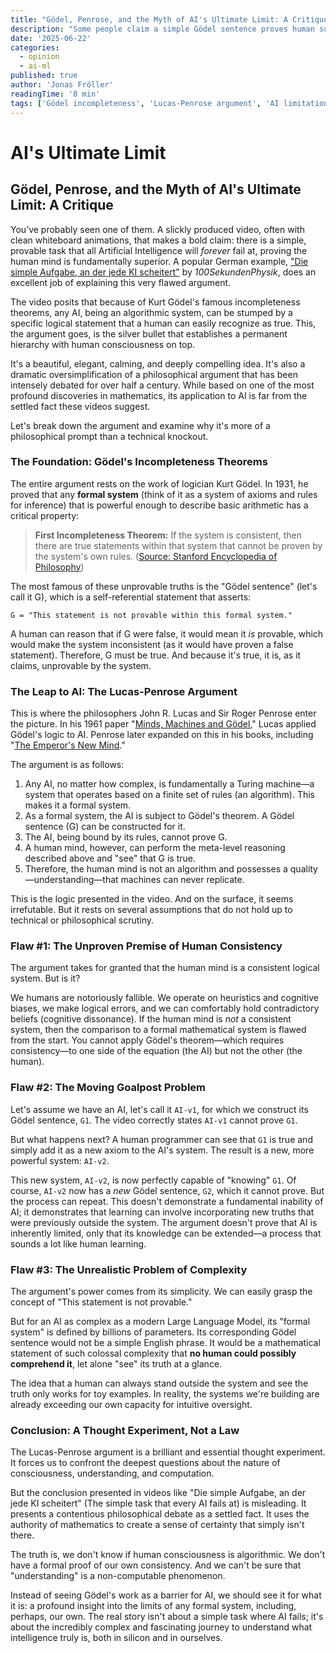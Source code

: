 ```yaml
---
title: "Gödel, Penrose, and the Myth of AI's Ultimate Limit: A Critique"
description: "Some people claim a simple Gödel sentence proves human superiority over AI. This post critiques the Lucas-Penrose argument, revealing its philosophical flaws and why AI's ultimate limits are far from settled."
date: '2025-06-22'
categories:
  - opinion
  - ai-ml
published: true
author: 'Jonas Fröller'
readingTime: '8 min'
tags: ['Gödel incompleteness', 'Lucas-Penrose argument', 'AI limitations', 'philosophy of AI', 'consciousness']
---
```


<script>
  import AudioNativePlayer from '$lib/components/AudioNativePlayer.svelte';
</script>

# AI's Ultimate Limit

<AudioNativePlayer />

## Gödel, Penrose, and the Myth of AI's Ultimate Limit: A Critique

You’ve probably seen one of them. A slickly produced video, often with clean whiteboard animations, that makes a bold claim: there is a simple, provable task that all Artificial Intelligence will *forever* fail at, proving the human mind is fundamentally superior. A popular German example, ["Die simple Aufgabe, an der jede KI scheitert"](https://www.youtube.com/watch?v=x_ZhqjbgdAQ) by *100SekundenPhysik*, does an excellent job of explaining this very flawed argument.

The video posits that because of Kurt Gödel's famous incompleteness theorems, any AI, being an algorithmic system, can be stumped by a specific logical statement that a human can easily recognize as true. This, the argument goes, is the silver bullet that establishes a permanent hierarchy with human consciousness on top.

It's a beautiful, elegant, calming, and deeply compelling idea. It's also a dramatic oversimplification of a philosophical argument that has been intensely debated for over half a century. While based on one of the most profound discoveries in mathematics, its application to AI is far from the settled fact these videos suggest.

Let's break down the argument and examine why it's more of a philosophical prompt than a technical knockout.

### The Foundation: Gödel's Incompleteness Theorems

The entire argument rests on the work of logician Kurt Gödel. In 1931, he proved that any **formal system** (think of it as a system of axioms and rules for inference) that is powerful enough to describe basic arithmetic has a critical property:

> **First Incompleteness Theorem:** If the system is consistent, then there are true statements within that system that cannot be proven by the system's own rules.
> ([Source: Stanford Encyclopedia of Philosophy](https://plato.stanford.edu/entries/goedel-incompleteness))

The most famous of these unprovable truths is the "Gödel sentence" (let's call it G), which is a self-referential statement that asserts:

`G = "This statement is not provable within this formal system."`

A human can reason that if G were false, it would mean it *is* provable, which would make the system inconsistent (as it would have proven a false statement). Therefore, G must be true. And because it's true, it is, as it claims, unprovable by the system.

### The Leap to AI: The Lucas-Penrose Argument

This is where the philosophers John R. Lucas and Sir Roger Penrose enter the picture. In his 1961 paper "[Minds, Machines and Gödel](https://academic.oup.com/mind/article-abstract/LXX/277/112/986236)," Lucas applied Gödel's logic to AI. Penrose later expanded on this in his books, including "[The Emperor's New Mind](https://en.wikipedia.org/wiki/The_Emperor%27s_New_Mind)."

The argument is as follows:

1. Any AI, no matter how complex, is fundamentally a Turing machine—a system that operates based on a finite set of rules (an algorithm). This makes it a formal system.
2. As a formal system, the AI is subject to Gödel's theorem. A Gödel sentence (G) can be constructed for it.
3. The AI, being bound by its rules, cannot prove G.
4. A human mind, however, can perform the meta-level reasoning described above and "see" that G is true.
5. Therefore, the human mind is not an algorithm and possesses a quality—understanding—that machines can never replicate.

This is the logic presented in the video. And on the surface, it seems irrefutable. But it rests on several assumptions that do not hold up to technical or philosophical scrutiny.

### Flaw #1: The Unproven Premise of Human Consistency

The argument takes for granted that the human mind is a consistent logical system. But is it?

We humans are notoriously fallible. We operate on heuristics and cognitive biases, we make logical errors, and we can comfortably hold contradictory beliefs (cognitive dissonance). If the human mind is *not* a consistent system, then the comparison to a formal mathematical system is flawed from the start. You cannot apply Gödel's theorem—which requires consistency—to one side of the equation (the AI) but not the other (the human).

### Flaw #2: The Moving Goalpost Problem

Let's assume we have an AI, let's call it `AI-v1`, for which we construct its Gödel sentence, `G1`. The video correctly states `AI-v1` cannot prove `G1`.

But what happens next? A human programmer can see that `G1` is true and simply add it as a new axiom to the AI's system. The result is a new, more powerful system: `AI-v2`.

This new system, `AI-v2`, is now perfectly capable of "knowing" `G1`. Of course, `AI-v2` now has a *new* Gödel sentence, `G2`, which it cannot prove. But the process can repeat. This doesn't demonstrate a fundamental inability of AI; it demonstrates that learning can involve incorporating new truths that were previously outside the system. The argument doesn't prove that AI is inherently limited, only that its knowledge can be extended—a process that sounds a lot like human learning.

### Flaw #3: The Unrealistic Problem of Complexity

The argument's power comes from its simplicity. We can easily grasp the concept of "This statement is not provable."

But for an AI as complex as a modern Large Language Model, its "formal system" is defined by billions of parameters. Its corresponding Gödel sentence would not be a simple English phrase. It would be a mathematical statement of such colossal complexity that **no human could possibly comprehend it**, let alone "see" its truth at a glance.

The idea that a human can always stand outside the system and see the truth only works for toy examples. In reality, the systems we're building are already exceeding our own capacity for intuitive oversight.

### Conclusion: A Thought Experiment, Not a Law

The Lucas-Penrose argument is a brilliant and essential thought experiment. It forces us to confront the deepest questions about the nature of consciousness, understanding, and computation.

But the conclusion presented in videos like "Die simple Aufgabe, an der jede KI scheitert" (The simple task that every AI fails at) is misleading. It presents a contentious philosophical debate as a settled fact. It uses the authority of mathematics to create a sense of certainty that simply isn't there.

The truth is, we don't know if human consciousness is algorithmic. We don't have a formal proof of our own consistency. And we can't be sure that "understanding" is a non-computable phenomenon.

Instead of seeing Gödel's work as a barrier for AI, we should see it for what it is: a profound insight into the limits of any formal system, including, perhaps, our own. The real story isn't about a simple task where AI fails; it's about the incredibly complex and fascinating journey to understand what intelligence truly is, both in silicon and in ourselves.
